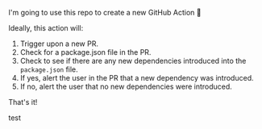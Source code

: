I'm going to use this repo to create a new GitHub Action 🎉

Ideally, this action will:
1) Trigger upon a new PR.
2) Check for a package.json file in the PR.
3) Check to see if there are any new dependencies introduced into the `package.json` file.
4) If yes, alert the user in the PR that a new dependency was introduced.
5) If no, alert the user that no new dependencies were introduced.

That's it!

test

